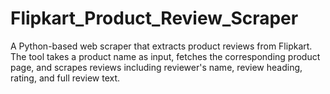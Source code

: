 # Flipkart_Product_Review_Scraper
A Python-based web scraper that extracts product reviews from Flipkart. The tool takes a product name as input, fetches the corresponding product page, and scrapes reviews including reviewer's name, review heading, rating, and full review text.

